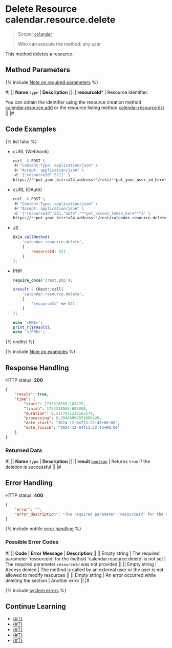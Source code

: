 # Delete Resource calendar.resource.delete

> Scope: [`calendar`](../../scopes/permissions.md)
>
> Who can execute the method: any user

This method deletes a resource.

## Method Parameters

{% include [Note on required parameters](../../../_includes/required.md) %}

#|
|| **Name**
`type` | **Description** ||
|| **resourceId*** | Resource identifier.

You can obtain the identifier using the resource creation method [calendar.resource.add](./calendar-resource-add.md) or the resource listing method [calendar.resource.list](./calendar-resource-list.md) ||
|#

## Code Examples

{% list tabs %}

- cURL (Webhook)

    ```bash
    curl -X POST \
    -H "Content-Type: application/json" \
    -H "Accept: application/json" \
    -d '{"resourceId":521}' \
    https://**put_your_bitrix24_address**/rest/**put_your_user_id_here**/**put_your_webhook_here**/calendar.resource.delete
    ```

- cURL (OAuth)

    ```bash
    curl -X POST \
    -H "Content-Type: application/json" \
    -H "Accept: application/json" \
    -d '{"resourceId":521,"auth":"**put_access_token_here**"}' \
    https://**put_your_bitrix24_address**/rest/calendar.resource.delete
    ```

- JS

    ```js
    BX24.callMethod(
        'calendar.resource.delete',
        {
            resourceId: 521
        }
    );
    ```

- PHP

    ```php
    require_once('crest.php');

    $result = CRest::call(
        'calendar.resource.delete',
        [
            'resourceId' => 521
        ]
    );

    echo '<PRE>';
    print_r($result);
    echo '</PRE>';
    ```

{% endlist %}

{% include [Note on examples](../../../_includes/examples.md) %}

## Response Handling

HTTP status: **200**

```json
{
    "result": true,
    "time": {
        "start": 1733318565.183275,
        "finish": 1733318565.695058,
        "duration": 0.5117831230163574,
        "processing": 0.29406094551086426,
        "date_start": "2024-12-04T13:22:45+00:00",
        "date_finish": "2024-12-04T13:22:45+00:00"
    }
}
```

### Returned Data

#|
|| **Name**
`type` | **Description** ||
|| **result**
[`boolean`](../../data-types.md) | Returns `true` if the deletion is successful ||
|#

## Error Handling

HTTP status: **400**

```json
{
    "error": "",
    "error_description": "The required parameter 'resourceId' for the method 'calendar.resource.delete' is not set"
}
```

{% include notitle [error handling](../../../_includes/error-info.md) %}

### Possible Error Codes

#|
|| **Code** | **Error Message** | **Description** ||
|| Empty string | The required parameter 'resourceId' for the method 'calendar.resource.delete' is not set | The required parameter `resourceId` was not provided ||
|| Empty string | Access denied | The method is called by an external user or the user is not allowed to modify resources ||
|| Empty string | An error occurred while deleting the section | Another error ||
|#

{% include [system errors](../../../_includes/system-errors.md) %}

## Continue Learning 

- [{#T}](./index.md)
- [{#T}](./calendar-resource-add.md)
- [{#T}](./calendar-resource-update.md)
- [{#T}](./calendar-resource-booking-list.md)
- [{#T}](./calendar-resource-list.md)